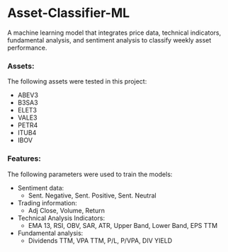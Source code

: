 # Asset-Classifier-ML
A machine learning model that integrates price data, technical indicators, fundamental analysis, and sentiment analysis to classify weekly asset performance.


### Assets:
The following assets were tested in this project:
* ABEV3
* B3SA3
* ELET3
* VALE3
* PETR4
* ITUB4
* IBOV

### Features:
The following parameters were used to train the models:
* Sentiment data:
    * Sent. Negative, Sent. Positive, Sent. Neutral
* Trading information:
    * Adj Close, Volume, Return
* Technical Analysis Indicators: 
    * EMA 13,  RSI, OBV, SAR, ATR, Upper Band, Lower Band, EPS TTM
* Fundamental analysis:
    * Dividends TTM, VPA TTM, P/L, P/VPA, DIV YIELD
       
       
